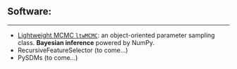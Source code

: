 ## Software:

---

* [Lightweight MCMC `ltwMCMC`](https://pypi.org/project/lwMCMC/): an object-oriented parameter sampling class. **Bayesian inference** powered by NumPy. 
* RecursiveFeatureSelector (to come...)
* PySDMs (to come...)
